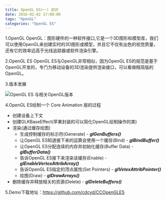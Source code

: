 ```yaml
---
title: OpenGL ES(一) 初识
date: 2016-02-02 17:08:00
tags: "OpenGL"
categories: "OpenGL ES"
---
```


1.OpenGL
OpenGL：图形硬件的一种软件接口,它是一个3D图形和模型库，我们可以使用OpenGL来创建实时的3D图形或模型，并且它不仅有出色的视觉质量，还有它的效率远高于光线追踪器或软件渲染引擎。

2.OpenGL ES
OpenGL ES与OpenGL非常相似，因为OpenGL ES的规范是基于OpenGL开发的，专门为移动设备的3D渲染提供渲染接口，可以看做精简版的OpenGL。

3.版本发展

![OpenGL ES 与相关OpenGL版本](http://upload-images.jianshu.io/upload_images/1258499-e37895d0d3c9485d.png?imageMogr2/auto-orient/strip%7CimageView2/2/w/1240)

4.OpenGL ES绘制一个 Core Animation 层的过程
   + 创建设备上下文
   + 创建GLKBaseEffect(苹果封装的可以简化OpenGL绘制操作的类)
   + 渲染(通过缓存绘图)
       - 生成控制缓存的标示符(Generate) - **_glGenBuffers()_**
       - 让OpenGL ES知道接下来的运算会使用一个缓存(Bind) - **_glBindBuffer()_**
       - 让OpenGL ES分配连续的内存并初始化缓存(Buffer Data) - **_glBufferData()_**
       - 告诉OpenGL ES接下来渲染该缓存(Enable) -  **_glEnableVertexAttribArray()_**
       - 告诉OpenGL ES指定的顶点属性(Set Pointers) -  **_glVetexAttribPointer()_**
       - 绘图(Draw) - **_glDrawArrays()_**
   + 删除缓存并释放相关的资源(Delete) - **_glDeleteBuffers()_**

5.Demo下载地址：https://github.com/cdcyd/CCOpenGLES
